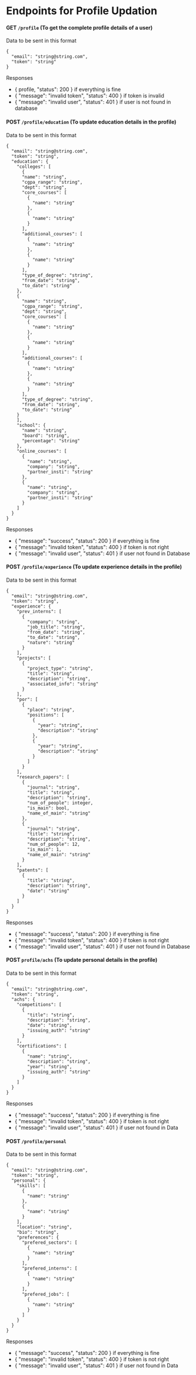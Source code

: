 # Endpoints for Profile Updation

#### GET `/profile` (To get the complete profile details of a user)
Data to be sent in this format
```
{
  "email": "string@string.com",
  "token": "string"
}
```
Responses
- { profile, "status": 200 } if everything is fine
- { "message": "invalid token", "status": 400 } if token is invalid
- { "message": "invalid user", "status": 401 } if user is not found in database

#### POST `/profile/education` (To update education details in the profile)
Data to be sent in this format
```
{
  "email": "string@string.com",
  "token": "string",
  "education": {
    "colleges": [
      {
      "name": "string",
      "cgpa_range": "string",
      "dept": "string",
      "core_courses": [
        {
          "name": "string"
        },
        {
          "name": "string"
        }
      ],
      "additional_courses": [
        {
          "name": "string"
        },
        {
          "name": "string"
        }
      ],
      "type_of_degree": "string",
      "from_date": "string",
      "to_date": "string"
    },
    {
      "name": "string",
      "cgpa_range": "string",
      "dept": "string",
      "core_courses": [
        {
          "name": "string"
        },
        {
          "name": "string"
        }
      ],
      "additional_courses": [
        {
          "name": "string"
        },
        {
          "name": "string"
        }
      ],
      "type_of_degree": "string",
      "from_date": "string",
      "to_date": "string"
    }
    ],
    "school": {
      "name": "string",
      "board": "string",
      "percentage": "string"
    },
    "online_courses": [
      {
        "name": "string",
        "company": "string",
        "partner_insti": "string"
      },
      {
        "name": "string",
        "company": "string",
        "partner_insti": "string"
      }
    ]
  }
}
```
Responses
- { "message": "success", "status": 200 } if everything is fine
- { "message": "invalid token", "status": 400 } if token is not right
- { "message": "invalid user", "status": 401 } if user not found in Database

#### POST `/profile/experience` (To update experience details in the profile)
Data to be sent in this format
```
{
  "email": "string@string.com",
  "token": "string",
  "experience": {
    "prev_interns": [
      {
        "company": "string",
        "job_title": "string",
        "from_date": "string",
        "to_date": "string",
        "nature": "string"
      }
    ],
    "projects": [
      {
        "project_type": "string",
        "title": "string",
        "description": "string",
        "associated_info": "string"
      }
    ],
    "por": [
      {
        "place": "string",
        "positions": [
          {
            "year": "string",
            "description": "string"
          },
          {
            "year": "string",
            "description": "string"
          }
        ]
      }
    ],
    "research_papers": [
      {
        "journal": "string",
        "title": "string",
        "description": "string",
        "num_of_people": integer,
        "is_main": bool,
        "name_of_main": "string"
      },
      {
        "journal": "string",
        "title": "string",
        "description": "string",
        "num_of_people": 12,
        "is_main": 1,
        "name_of_main": "string"
      }
    ],
    "patents": [
      {
        "title": "string",
        "description": "string",
        "date": "string"
      }
    ]
  }
}
```
Responses
- { "message": "success", "status": 200 } if everything is fine
- { "message": "invalid token", "status": 400 } if token is not right
- { "message": "invalid user", "status": 401 } if user not found in Database

#### POST `profile/achs` (To update personal details in the profile)
Data to be sent in this format
```
{
  "email": "string@string.com",
  "token": "string",
  "achs": {
    "competitions": [
      {
        "title": "string",
        "description": "string",
        "date": "string",
        "issuing_auth": "string"
      }
    ],
    "certifications": [
      {
        "name": "string",
        "description": "string",
        "year": "string",
        "issuing_auth": "string"
      }
    ]
  }
}
```

Responses
- { "message": "success", "status": 200 } if everything is fine
- { "message": "invalid token", "status": 400 } if token is not right
- { "message": "invalid user", "status": 401 } if user not found in Data

#### POST `/profile/personal`
Data to be sent in this format
```
{
  "email": "string@string.com",
  "token": "string",
  "personal": {
    "skills": [
      {
        "name": "string"
      },
      {
        "name": "string"
      }
    ],
    "location": "string",
    "bio": "string",
    "preferences": {
      "prefered_sectors": [
        {
          "name": "string"
        }
      ],
      "prefered_interns": [
        {
          "name": "string"
        }
      ],
      "prefered_jobs": [
        {
          "name": "string"
        }
      ]
    }
  }
}
```
Responses
- { "message": "success", "status": 200 } if everything is fine
- { "message": "invalid token", "status": 400 } if token is not right
- { "message": "invalid user", "status": 401 } if user not found in Data
